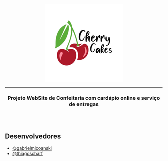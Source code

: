 <div align="center">
  <img src="PROG/Cherry Cakes/Images/CherryCakes(logo).png" width="250px" height="250px">
</div>

<hr>
<h3 align="center">Projeto WebSite de Confeitaria com cardápio online e serviço de entregas</h2>
<br><br>

## Desenvolvedores
- [@gabrielmicoanski](https://github.com/gabrielmicoanski)
- [@thiagoscharf](https://github.com/TzkScharf)

